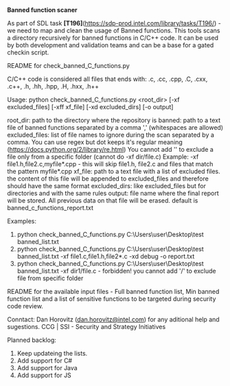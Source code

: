 **Banned function scaner**

As part of SDL task **[T196]**(https://sdp-prod.intel.com/library/tasks/T196/) - we need to map and clean the usage of Banned functions. 
This tools scans a directory recursively for banned functions in C/C++ code. It can be used by both development and validation teams and can be a base for a gated checkin script.

README for check_banned_C_functions.py

C/C++ code is considered all files that ends with: .c, .cc, .cpp, .C, .cxx, .c++, .h, .hh, .hpp, .H, .hxx, .h++

Usage:  python check_banned_C_functions.py <root_dir> <banned> [-xf excluded_files] [-xff xf_file] [-xd excluded_dirs] [-o output]

root_dir: path to the directory where the repository is
banned: path to a text file of banned functions separated by a comma ',' (whitespaces are allowed)
excluded_files: list of file names to ignore during the scan separated by a comma. You can use regex but dot keeps it's regular meaning (https://docs.python.org/2/library/re.html)
				You cannot add '\' to exclude a file only from a specific folder (cannot do -xf dir/file.c)
				Example: -xf file1.h,file2.c,myfile*.cpp - this will skip file1.h, file2.c and files that match the pattern myfile*.cpp
xf_file: path to a text file with a list of excluded files. the content of this file will be appended to excluded_files and therefore should have the same format
excluded_dirs: like excluded_files but for directories and with the same rules
output: file name where the final report will be stored. All previous data on that file will be erased. default is banned_c_functions_report.txt


Examples:
1. python check_banned_C_functions.py C:\Users\user\Desktop\test banned_list.txt
2. python check_banned_C_functions.py C:\Users\user\Desktop\test banned_list.txt -xf file1.c,file1.h,file2*.c -xd debug -o report.txt
3. python check_banned_C_functions.py C:\Users\user\Desktop\test banned_list.txt -xf dir1/file.c - forbidden! you cannot add '/' to exclude file from specific folder

README for the available input files - Full banned function list, Min banned function list and a list of sensitive functions to be targeted during security code review.

Conntact: 
    Dan Horovitz (dan.horovitz@intel.com) for any aditional help and sugestions.
    CCG | SSI - Security and Strategy Initiatives 
    
Planned backlog:
1) Keep updateing the lists.
2) Add support for C#
3) Add support for Java
4) Add support for JS 